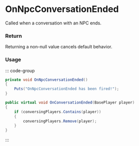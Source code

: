 <Badge type="danger" text="Carbon Compatible"/><Badge type="warning" text="Oxide Compatible"/>
# OnNpcConversationEnded
Called when a conversation with an NPC ends.
### Return
Returning a non-null value cancels default behavior.

### Usage
::: code-group
```csharp [Example]
private void OnNpcConversationEnded()
{
	Puts("OnNpcConversationEnded has been fired!");
}
```
```csharp [Source — Assembly-CSharp @ NPCTalking]
public virtual void OnConversationEnded(BasePlayer player)
{
	if (conversingPlayers.Contains(player))
	{
		conversingPlayers.Remove(player);
	}
}

```
:::
